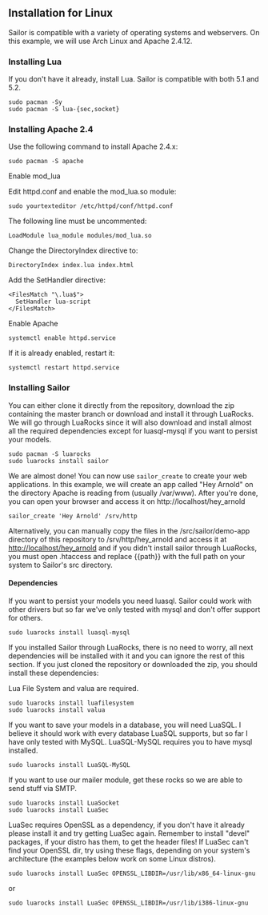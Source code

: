 ## Installation for Linux
Sailor is compatible with a variety of operating systems and webservers. On this example, we will use Arch Linux and Apache 2.4.12.

### Installing Lua

If you don't have it already, install Lua. Sailor is compatible with both 5.1 and 5.2.

    sudo pacman -Sy
    sudo pacman -S lua-{sec,socket}

### Installing Apache 2.4

Use the following command to install Apache 2.4.x:

    sudo pacman -S apache

Enable mod_lua

Edit httpd.conf and enable the mod_lua.so module:

    sudo yourtexteditor /etc/httpd/conf/httpd.conf

The following line must be uncommented:

    LoadModule lua_module modules/mod_lua.so
    
Change the DirectoryIndex directive to:

    DirectoryIndex index.lua index.html
    
Add the SetHandler directive:

    <FilesMatch "\.lua$">
      SetHandler lua-script
    </FilesMatch>

Enable Apache

    systemctl enable httpd.service
    
If it is already enabled, restart it:

    systemctl restart httpd.service

### Installing Sailor
You can either clone it directly from the repository, download the zip containing the master branch or download and install it through LuaRocks. We will go through LuaRocks since it will also download and install almost all the required dependencies except for luasql-mysql if you want to persist your models.

    sudo pacman -S luarocks
    sudo luarocks install sailor

We are almost done! You can now use `sailor_create` to create your web applications. In this example, we will create an app called "Hey Arnold" on the directory Apache is reading from (usually /var/www). After you're done, you can open your browser and access it on http://localhost/hey_arnold

    sailor_create 'Hey Arnold' /srv/http

Alternatively, you can manually copy the files in the /src/sailor/demo-app directory of this repository to /srv/http/hey_arnold and access it at <http://localhost/hey_arnold> and if you didn't install sailor through LuaRocks, you must open .htaccess and replace {{path}} with the full path on your system to Sailor's src directory.

#### Dependencies
If you want to persist your models you need luasql. Sailor could work with other drivers but so far we've only tested with mysql and don't offer support for others.

    sudo luarocks install luasql-mysql

If you installed Sailor through LuaRocks, there is no need to worry, all next dependencies will be installed with it and you can ignore the rest of this section. If you just cloned the repository or downloaded the zip, you should install these dependencies:

Lua File System and valua are required.

    sudo luarocks install luafilesystem
    sudo luarocks install valua

If you want to save your models in a database, you will need LuaSQL. I believe it should work with every database LuaSQL supports, but so far I have only tested with MySQL. LuaSQL-MySQL requires you to have mysql installed.

    sudo luarocks install LuaSQL-MySQL

If you want to use our mailer module, get these rocks so we are able to send stuff via SMTP.

    sudo luarocks install LuaSocket
    sudo luarocks install LuaSec

LuaSec requires OpenSSL as a dependency, if you don't have it already please install it and try getting LuaSec again. Remember to install "devel" packages, if your distro has them, to get the header files! If LuaSec can't find your OpenSSL dir, try using these flags, depending on your system's architecture (the examples below work on some Linux distros).

    sudo luarocks install LuaSec OPENSSL_LIBDIR=/usr/lib/x86_64-linux-gnu
or

    sudo luarocks install LuaSec OPENSSL_LIBDIR=/usr/lib/i386-linux-gnu
